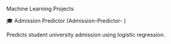 Machine Learning Projects

🎓 Admission Predictor
(Admission-Predictor- )

Predicts student university admission using logistic regression.

